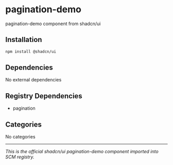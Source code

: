 # pagination-demo

pagination-demo component from shadcn/ui

## Installation

```bash
npm install @shadcn/ui
```

## Dependencies

No external dependencies

## Registry Dependencies

- pagination

## Categories

No categories

---

*This is the official shadcn/ui pagination-demo component imported into SCM registry.*
